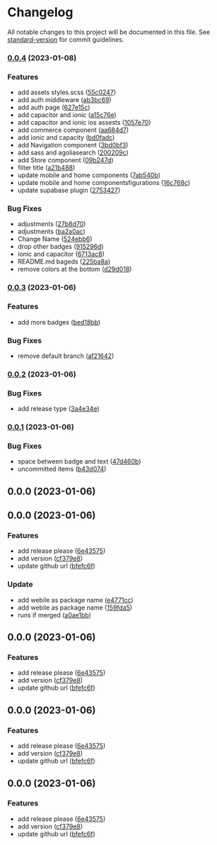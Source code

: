 # Changelog

All notable changes to this project will be documented in this file. See [standard-version](https://github.com/conventional-changelog/standard-version) for commit guidelines.

### [0.0.4](https://github.com/mokkapps/changelog-generator-demo/compare/v0.0.3...v0.0.4) (2023-01-08)


### Features

* add assets styles.scss ([55c0247](https://github.com/mokkapps/changelog-generator-demo/commits/55c02478b2f0fb08a98730288564e63af4b84999))
* add auth middleware ([ab3bc69](https://github.com/mokkapps/changelog-generator-demo/commits/ab3bc69166c4d32d168abd7a082938d271650fe9))
* add auth page ([627e15c](https://github.com/mokkapps/changelog-generator-demo/commits/627e15c835c5b8c100a33a28ac6af48b44c7a78f))
* add capacitor and ionic ([a15c76e](https://github.com/mokkapps/changelog-generator-demo/commits/a15c76e3de613a5ee3101f4f53c7cba5b8f4c978))
* add capacitor and ionic ios assests ([1057e70](https://github.com/mokkapps/changelog-generator-demo/commits/1057e70a011a7c7af8ac3a97db917bdb777ca3aa))
* add commerce component ([aa684d7](https://github.com/mokkapps/changelog-generator-demo/commits/aa684d7b2e93d9ea74bc8035b255c2b74f858b40))
* add ionic and capacity ([bd0fadc](https://github.com/mokkapps/changelog-generator-demo/commits/bd0fadc630e421c1c0d58cf1017f1cd842cdc545))
* add Navigation component ([3bd0bf3](https://github.com/mokkapps/changelog-generator-demo/commits/3bd0bf3826ba48930e0142fb683202044f083bf4))
* add sass and agoliasearch ([200209c](https://github.com/mokkapps/changelog-generator-demo/commits/200209cad319fe202b62dcf54d9a3df48c2f7d27))
* add Store component ([09b247d](https://github.com/mokkapps/changelog-generator-demo/commits/09b247da27fe1b9a85a6804ebb6f9af76be077fa))
* filter title ([a21b488](https://github.com/mokkapps/changelog-generator-demo/commits/a21b488ebd994a4265b134dc934ce7ff0c67cba9))
* update mobile and home components ([7ab540b](https://github.com/mokkapps/changelog-generator-demo/commits/7ab540b3e4531d661cd658fb82fbb710f5c1a054))
* update mobile and home componentsfigurations ([16c768c](https://github.com/mokkapps/changelog-generator-demo/commits/16c768c5f8b3db999c222f7f1df00235f580423c))
* update supabase plugin ([2753427](https://github.com/mokkapps/changelog-generator-demo/commits/2753427351e1a8caabd25bb014e0a6aae46010b6))


### Bug Fixes

* adjustments ([27b8d70](https://github.com/mokkapps/changelog-generator-demo/commits/27b8d7026c91472c4b7c4ddf1e29dbc4c7a95452))
* adjustments ([ba2a0ac](https://github.com/mokkapps/changelog-generator-demo/commits/ba2a0ac4dc45526aa9a4dc69455c6af69b00c4bd))
* Change Name ([524ebb6](https://github.com/mokkapps/changelog-generator-demo/commits/524ebb651daeca2c5b921373791a2e83c23ca2cf))
* drop other badges ([915296d](https://github.com/mokkapps/changelog-generator-demo/commits/915296d3311e088f96551157070f55cf19bcf70d))
* ionic and capacitor ([6713ac8](https://github.com/mokkapps/changelog-generator-demo/commits/6713ac88ba1d9ed33ffbf57f978aadeac32c404b))
* README.md bageds ([225ba8a](https://github.com/mokkapps/changelog-generator-demo/commits/225ba8a9979c28d72cc4036da5d7d63b3d79a41f))
* remove colors at the bottom ([d29d018](https://github.com/mokkapps/changelog-generator-demo/commits/d29d018ce2a5108a7caf4c7a2ceef73529b9633d))

### [0.0.3](https://github.com/mokkapps/changelog-generator-demo/compare/v0.0.2...v0.0.3) (2023-01-06)


### Features

* add more badges ([bed18bb](https://github.com/mokkapps/changelog-generator-demo/commits/bed18bb0e965d64b81614b8488ea30cd40d83cc2))


### Bug Fixes

* remove default branch ([af21642](https://github.com/mokkapps/changelog-generator-demo/commits/af21642373764b5be82d24f9963f1a6366ad74e9))

### [0.0.2](https://github.com/mokkapps/changelog-generator-demo/compare/v0.0.1...v0.0.2) (2023-01-06)


### Bug Fixes

* add release type ([3a4e34e](https://github.com/mokkapps/changelog-generator-demo/commits/3a4e34e075c6f505fd436592ff3d22ba89677c3e))

### [0.0.1](https://github.com/mokkapps/changelog-generator-demo/compare/v0.0.0...v0.0.1) (2023-01-06)


### Bug Fixes

* space between badge and text ([47d460b](https://github.com/mokkapps/changelog-generator-demo/commits/47d460b035a4c77b6097267a36e2c80ad2089fc7))
* uncommitted items ([b43d074](https://github.com/mokkapps/changelog-generator-demo/commits/b43d07448530e2df20f5c54a74be51e8a161982d))

## 0.0.0 (2023-01-06)

## 0.0.0 (2023-01-06)


### Features

* add release please ([6e43575](https://github.com/mokkapps/changelog-generator-demo/commits/6e43575ed81e6c4b3a153a103b5b48c90861e1ba))
* add version ([cf379e8](https://github.com/mokkapps/changelog-generator-demo/commits/cf379e87a2ae1055914906cba6eb4726d0338aeb))
* update github url ([bfefc6f](https://github.com/mokkapps/changelog-generator-demo/commits/bfefc6f235111c0352d9dbc883e612c45578fac7))


### Update

* add webile as package name ([e4771cc](https://github.com/mokkapps/changelog-generator-demo/commits/e4771ccecd7d9eb32ddf945260defc5fc72ee153))
* add webile as package name ([159fda5](https://github.com/mokkapps/changelog-generator-demo/commits/159fda5318e65227043f8bc469285ecc91bbdee2))
* runs if merged ([a0ae1bb](https://github.com/mokkapps/changelog-generator-demo/commits/a0ae1bb1103bd1d595d6b866ecbade03d9394fba))

## 0.0.0 (2023-01-06)


### Features

* add release please ([6e43575](https://github.com/mokkapps/changelog-generator-demo/commits/6e43575ed81e6c4b3a153a103b5b48c90861e1ba))
* add version ([cf379e8](https://github.com/mokkapps/changelog-generator-demo/commits/cf379e87a2ae1055914906cba6eb4726d0338aeb))
* update github url ([bfefc6f](https://github.com/mokkapps/changelog-generator-demo/commits/bfefc6f235111c0352d9dbc883e612c45578fac7))

## 0.0.0 (2023-01-06)


### Features

* add release please ([6e43575](https://github.com/mokkapps/changelog-generator-demo/commits/6e43575ed81e6c4b3a153a103b5b48c90861e1ba))
* add version ([cf379e8](https://github.com/mokkapps/changelog-generator-demo/commits/cf379e87a2ae1055914906cba6eb4726d0338aeb))
* update github url ([bfefc6f](https://github.com/mokkapps/changelog-generator-demo/commits/bfefc6f235111c0352d9dbc883e612c45578fac7))

## 0.0.0 (2023-01-06)


### Features

* add release please ([6e43575](https://github.com/mokkapps/changelog-generator-demo/commits/6e43575ed81e6c4b3a153a103b5b48c90861e1ba))
* add version ([cf379e8](https://github.com/mokkapps/changelog-generator-demo/commits/cf379e87a2ae1055914906cba6eb4726d0338aeb))
* update github url ([bfefc6f](https://github.com/mokkapps/changelog-generator-demo/commits/bfefc6f235111c0352d9dbc883e612c45578fac7))
